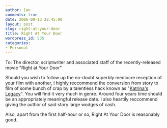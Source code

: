 ```yaml
---
author: Ian
comments: true
date: 2006-09-13 22:45:00
layout: post
slug: right-at-your-door
title: Right At Your Door
wordpress_id: 535
categories:
- Personal
---
```


To: The director, scriptwriter and associated staff of the recently-released movie "Right at Your Door"  

Should you wish to follow up the no-doubt superbly mediocre reception of your film with another, I highly reccommend the conversion from story to film of some bunch of crap by a talentless hack known as "<a href="http://ianrenton.com/fiction/katrina-s-legacy">Katrina's Legacy</a>".  You will find it very much in genre.  Around four years time should be an appropriately meaningful release date.  I also heartily reccommend giving the author of said story large wodges of cash.  

Also, apart from the first half-hour or so, Right At Your Door is reasonably good.
